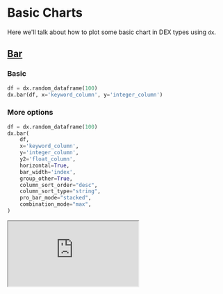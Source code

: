 # Basic Charts

Here we'll talk about how to plot some basic chart in DEX types using `dx`.

## [Bar](https://noteable-io.github.io/dx/reference/dex_plotting/#src.dx.plotting.dex.basic.bar)
### Basic
```python
df = dx.random_dataframe(100)
dx.bar(df, x='keyword_column', y='integer_column')
```
### More options
```python
df = dx.random_dataframe(100)
dx.bar(
    df, 
    x='keyword_column', 
    y='integer_column',
    y2='float_column',
    horizontal=True,
    bar_width='index',
    group_other=True,
    column_sort_order="desc",
    column_sort_type="string",
    pro_bar_mode="stacked",
    combination_mode="max",
)
```
<iframe src="https://app.noteable.io/f/677f51aa-cc42-4066-b7fe-ce1d9b0cef51/dx-demo-notebook.ipynb?cellID=6374edfb-0a75-4e59-b5bd-eb9d8c290f6e"/>

## [Line](https://noteable-io.github.io/dx/reference/dex_plotting/#src.dx.plotting.dex.basic.line)

```
INSERT SCREENSHOT
```
## [Pie](https://noteable-io.github.io/dx/reference/dex_plotting/#src.dx.plotting.dex.basic.pie)

```
INSERT SCREENSHOT
```
## [Scatterplot](https://noteable-io.github.io/dx/reference/dex_plotting/#src.dx.plotting.dex.basic.scatterplot)

```
INSERT SCREENSHOT
```
## [Tilemap](https://noteable-io.github.io/dx/reference/dex_plotting/#src.dx.plotting.dex.basic.tilemap)

```
INSERT SCREENSHOT
```
## [Violin](https://noteable-io.github.io/dx/reference/dex_plotting/#src.dx.plotting.dex.basic.violin)

```
INSERT SCREENSHOT
```
## [Wordcloud](https://noteable-io.github.io/dx/reference/dex_plotting/#src.dx.plotting.dex.basic.wordcloud)
```
INSERT SCREENSHOT
```